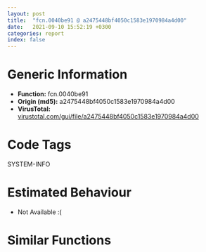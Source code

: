 ```yaml
---
layout: post
title:  "fcn.0040be91 @ a2475448bf4050c1583e1970984a4d00"
date:   2021-09-10 15:52:19 +0300
categories: report
index: false
---
```


# Generic Information
- **Function:** fcn.0040be91
- **Origin (md5):** a2475448bf4050c1583e1970984a4d00
- **VirusTotal:** [virustotal.com/gui/file/a2475448bf4050c1583e1970984a4d00][virustotal_ref]

# Code Tags
<span class="tag" id="SYSTEM-INFO">SYSTEM-INFO</span>


# Estimated Behaviour
<ul><li class="bhv-desc" id="na">Not Available :(</li></ul>

# Similar Functions
<script type="text/javascript" src="https://www.gstatic.com/charts/loader.js"></script>
<script type="text/javascript">

    google.charts.load('current', {'packages':['corechart']});
    google.charts.setOnLoadCallback(drawChart);

    function drawChart() {
    var data = new google.visualization.DataTable();
        data.addColumn('number', 'X');
        data.addColumn('number', 'Y');
        data.addColumn({type: 'string', role: 'tooltip', 'p': {'html': true}});
        data.addColumn({'type': 'string', 'role': 'style'});
        
        data.addRows([
    [-20.108665466308594, 35.340023040771484, '<b><a href="/report/fcn.0040be91@a2475448bf4050c1583e1970984a4d00">fcn.0040be91</a><br>@a2475448bf4050c1583e1970984a4d00</b><br>', 'point { fill-color: #e0440e; }'],
[20.108726501464844, -35.339778900146484, '<b><a href="/report/fcn.004b641c@3e981d1767f44f5fe2446a49ffe52f4e">fcn.004b641c</a><br>@3e981d1767f44f5fe2446a49ffe52f4e</b><br>', 'null'],

        ]);

    var options = {
        title: 'Similarity Plot',
        legend: 'none',
        colors: ['#dedbd9', '#e6693e', '#ec8f6e', '#f3b49f', '#f6c7b6'],
        tooltip: {isHtml: true, trigger: 'both'},
        explorer: {
        actions: ["dragToZoom", "rightClickToReset"],
        },
        chartArea: {
        width: '80%',
        height: '80%'
        },
        width: '100%',
        height: '100%'
    };

    var chart = new google.visualization.ScatterChart(document.getElementById('chart_div'));

    chart.draw(data, options);
    }
    
</script>


<div id="chart_div" style="width: 100%px; height: 100%;"></div>

# Disassembled Code
{% highlight nasm %}

mov eax, 0x40f244
call fcn.00404d88
sub esp, 0x54
and dword[ebp-0x10], 0
push ebx
mov ebx, dword[ebp+8]
push esi
push edi
cmp ebx, 0x111
mov edi, ecx
jne off.b57
push dword[ebp+0x10]
mov eax, dword[edi]
push dword[ebp+0xc]
call dword[eax+0x78]
test eax, eax
je off.b393
jmp 0x40c2e7
cmp ebx, 0x4e
jne off.b102
mov eax, dword[ebp+0x10]
cmp dword[eax], 0
je off.b393
mov edx, dword[edi]
lea ecx, [ebp-0x10]
push ecx
push eax
push dword[ebp+0xc]
mov ecx, edi
call dword[edx+0x7c]
test eax, eax
jne case.0x40c065.38
jmp off.b393
mov esi, dword[ebp+0x10]
cmp ebx, 6
jne off.b126
push esi
call fcn.0040b102
push eax
push dword[ebp+0xc]
push edi
call fcn.0040ae6a
cmp ebx, 0x20
jne off.b155
mov eax, esi
shr eax, 0x10
push eax
movsx eax, si
push eax
push edi
call fcn.0040aecb
test eax, eax
jne 0x40c2e7
mov eax, dword[edi]
mov ecx, edi
call dword[eax+0x28]
mov ecx, dword[ebp+8]
mov dword[ebp-0x14], eax
mov ebx, eax
mov eax, 0x1ff
and ebx, eax
and ecx, eax
push 7
xor ebx, ecx
call fcn.0040e86a
mov ecx, dword[ebp+8]
lea eax, [ebx+ebx*2]
cmp ecx, dword[eax*4+0x416a08]
lea ebx, [eax*4+0x416a08]
mov eax, dword[ebp-0x14]
jne off.b257
cmp eax, dword[ebx+8]
jne off.b257
mov ebx, dword[ebx+4]
push 7
mov dword[ebp+0x10], ebx
call fcn.0040e8da
test ebx, ebx
je off.b393
cmp dword[ebp+8], 0xc000
jb off.b425
jmp 0x40c31d
test eax, eax
mov dword[ebx], ecx
mov dword[ebx+8], eax
je off.b382
jmp off.b274
mov eax, dword[ebp-0x14]
mov ecx, dword[ebp+8]
mov edx, 0xc000
cmp ecx, edx
jae off.b305
push 0
push 0
push ecx
push dword[eax+4]
call fcn.0040be0d
test eax, eax
mov dword[ebp+0x10], eax
jne off.b412
jmp off.b370
mov eax, dword[eax+4]
push 0
push 0
push edx
push eax
call fcn.0040be0d
test eax, eax
mov dword[ebp+0x10], eax
je off.b370
jmp off.b331
mov eax, dword[ebp+0x10]
mov ecx, dword[eax+0x10]
mov edx, dword[ebp+8]
cmp dword[ecx], edx
je 0x40c310
push 0
push 0
add eax, 0x18
push 0xc000
push eax
call fcn.0040be0d
test eax, eax
mov dword[ebp+0x10], eax
jne off.b328
mov eax, dword[ebp-0x14]
mov eax, dword[eax]
test eax, eax
mov dword[ebp-0x14], eax
jne off.b268
and dword[ebx+4], 0
push 7
call fcn.0040e8da
xor eax, eax
mov ecx, dword[ebp-0xc]
pop edi
pop esi
pop ebx
mov dword
leave
ret 0x10
push 7
mov dword[ebx+4], eax
call fcn.0040e8da
mov ebx, dword[ebp+0x10]
mov ecx, dword[ebp+0x10]
mov ebx, dword[ebx+0x14]
cmp dword[ecx+8], 0x1a
mov eax, dword[ecx+0x10]
jne off.b458
call dword[sym.imp.KERNEL32.dll_GetVersion]
mov ecx, dword[ebp+0x10]
cmp al, 4
sbb eax, eax
and al, 0xf0
add eax, 0x2f
dec eax
cmp eax, 0x30
ja case.0x40c065.38
jmp dword[eax*4+0x40c33f]
push dword[ebp+0xc]
call fcn.0040d8cc
push eax
jmp 0x40c175
push dword[ebp+0xc]
jmp 0x40c175
mov eax, esi
shr eax, 0x10
push eax
movsx eax, si
push eax
push dword[ebp+0xc]
call fcn.0040b102
jmp 0x40c190
push esi
push dword[ebp+0xc]
call fcn.0040b102
jmp 0x40c2aa
lea ecx, [ebp-0x24]
call fcn.0040d82a
mov eax, dword[esi+4]
and dword[ebp-4], 0
lea ecx, [ebp-0x60]
mov dword[ebp-0x20], eax
call fcn.0040ad64
mov eax, dword[esi]
mov esi, dword[esi+8]
push eax
mov byte[ebp-4], 1
mov dword[ebp-0x44], eax
call fcn.0040b129
test eax, eax
jne 0x40c0f3
mov eax, dword[edi+0x34]
test eax, eax
je 0x40c0f0
push dword[ebp-0x44]
lea ecx, [eax+0x20]
call fcn.0040a146
test eax, eax
je 0x40c0f0
mov dword[ebp-0x28], eax
lea eax, [ebp-0x60]
push esi
push eax
lea eax, [ebp-0x24]
mov ecx, edi
push eax
call ebx
and dword[ebp-0x20], 0
and dword[ebp-0x44], 0
and byte[ebp-4], 0
lea ecx, [ebp-0x60]
mov dword[ebp-0x10], eax
call fcn.0040b774
or dword[ebp-4], 0xffffffff
lea ecx, [ebp-0x24]
jmp 0x40c14b
lea ecx, [ebp-0x24]
call fcn.0040d82a
mov eax, dword[esi+4]
push dword[esi+8]
mov dword[ebp-0x20], eax
lea eax, [ebp-0x24]
push eax
mov ecx, edi
mov dword[ebp-4], 2
call ebx
and dword[ebp-0x20], 0
or dword[ebp-4], 0xffffffff
mov dword[ebp-0x10], eax
lea ecx, [ebp-0x24]
call fcn.0040d912
jmp case.0x40c065.38
mov eax, dword[ebp+0xc]
shr eax, 0x10
push eax
push esi
call fcn.0040b102
jmp 0x40c18b
mov eax, dword[ebp+0xc]
shr eax, 0x10
push eax
movzx eax, word[ebp+0xc]
jmp 0x40c2aa
push esi
mov ecx, edi
call ebx
jmp 0x40c328
push esi
call fcn.0040d5fc
push eax
mov eax, dword[ebp+0xc]
shr eax, 0x10
push eax
movzx eax, word[ebp+0xc]
push eax
mov ecx, edi
call ebx
jmp 0x40c328
mov ecx, edi
call ebx
jmp case.0x40c065.38
push dword[ebp+0xc]
jmp 0x40c2b4
mov eax, esi
shr eax, 0x10
movsx eax, ax
push eax
movsx eax, si
push eax
jmp 0x40c297
mov eax, esi
shr eax, 0x10
push eax
movzx eax, si
jmp 0x40c2d5
push dword[ebp+0xc]
call fcn.0040b102
push eax
push esi
call fcn.0040b102
push eax
xor eax, eax
cmp dword[edi+0x1c], esi
sete al
push eax
jmp 0x40c2d9
push dword[ebp+0xc]
call fcn.0040d8cc
push eax
jmp 0x40c2b4
push dword[ebp+0xc]
call fcn.0040d5fc
jmp 0x40c1f1
mov eax, esi
shr eax, 0x10
push eax
movzx eax, si
push eax
push dword[ebp+0xc]
call fcn.0040d5fc
jmp 0x40c1e3
push dword[ebp+0xc]
jmp 0x40c21b
push esi
call fcn.0040b102
jmp 0x40c1f1
mov eax, esi
shr eax, 0x10
push eax
movzx eax, si
jmp 0x40c237
movsx eax, si
shr esi, 0x10
movsx ecx, si
push ecx
push eax
push dword[ebp+0xc]
call fcn.0040b102
jmp 0x40c1e3
push esi
push dword[ebp+0xc]
call fcn.0040b102
jmp 0x40c1b7
push esi
call fcn.0040b102
push eax
jmp 0x40c294
mov eax, dword[ebp+0xc]
shr eax, 0x10
push eax
push esi
call fcn.0040b102
jmp 0x40c2c1
mov eax, dword[ebp+0xc]
movsx edx, ax
shr eax, 0x10
cmp dword[ecx+0x10], 0x1d
mov dword[ebp+8], edx
movsx eax, ax
mov dword[ebp+0xc], eax
jne 0x40c28f
push esi
call fcn.0040b102
push eax
push dword[ebp+0xc]
push dword[ebp+8]
jmp 0x40c2d9
push eax
push edx
jmp 0x40c297
push esi
push dword[ebp+0xc]
mov ecx, edi
call ebx
jmp case.0x40c065.38
movsx eax, si
shr esi, 0x10
movsx ecx, si
push ecx
push eax
jmp 0x40c324
mov ecx, edi
call ebx
jmp 0x40c328
push esi
mov ecx, edi
call ebx
jmp case.0x40c065.38
mov eax, dword[ebp+0xc]
push esi
shr eax, 0x10
push eax
movzx eax, word[ebp+0xc]
jmp 0x40c1e3
movsx eax, si
shr esi, 0x10
movsx ecx, si
push ecx
push eax
push dword[ebp+0xc]
mov ecx, edi
call ebx
jmp case.0x40c065.38
push esi
mov ecx, edi
push dword[ebp+0xc]
call ebx
mov dword[ebp-0x10], 1
jmp case.0x40c065.38
movzx eax, si
shr esi, 0x10
push esi
push eax
mov eax, dword[ebp+0xc]
mov ecx, edi
shr eax, 0x10
push eax
movzx eax, word[ebp+0xc]
push eax
call ebx
mov dword[ebp-0x10], eax
jmp off.b89
push 7
mov dword[ebx+4], eax
call fcn.0040e8da
mov ebx, dword[ebp+0x10]
mov ebx, dword[ebx+0x14]
push esi
push dword[ebp+0xc]
mov ecx, edi
call ebx
mov dword[ebp-0x10], eax
mov eax, dword[ebp+0x14]
test eax, eax
je 0x40c337
mov ecx, dword[ebp-0x10]
mov dword[eax], ecx
push 1
pop eax
jmp off.b395

{% endhighlight %}

[virustotal_ref]: https://www.virustotal.com/gui/file/a2475448bf4050c1583e1970984a4d00